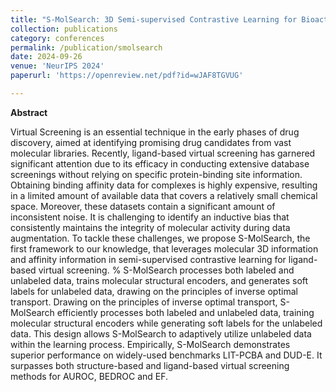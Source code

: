 ```yaml
---
title: "S-MolSearch: 3D Semi-supervised Contrastive Learning for Bioactive Molecule Search"
collection: publications
category: conferences
permalink: /publication/smolsearch
date: 2024-09-26
venue: 'NeurIPS 2024'
paperurl: 'https://openreview.net/pdf?id=wJAF8TGVUG'

---
```


**Abstract**

Virtual Screening is an essential technique in the early phases of drug discovery, aimed at identifying promising drug candidates from vast molecular libraries. Recently, ligand-based virtual screening has garnered significant attention due to its efficacy in conducting extensive database screenings without relying on specific protein-binding site information. Obtaining binding affinity data for complexes is highly expensive, resulting in a limited amount of available data that covers a relatively small chemical space. Moreover, these datasets contain a significant amount of inconsistent noise. It is challenging to identify an inductive bias that consistently maintains the integrity of molecular activity during data augmentation. To tackle these challenges, we propose S-MolSearch, the first framework to our knowledge, that leverages molecular 3D information and affinity information in semi-supervised contrastive learning for ligand-based virtual screening. % S-MolSearch processes both labeled and unlabeled data, trains molecular structural encoders, and generates soft labels for unlabeled data, drawing on the principles of inverse optimal transport. Drawing on the principles of inverse optimal transport, S-MolSearch efficiently processes both labeled and unlabeled data, training molecular structural encoders while generating soft labels for the unlabeled data. This design allows S-MolSearch to adaptively utilize unlabeled data within the learning process. Empirically, S-MolSearch demonstrates superior performance on widely-used benchmarks LIT-PCBA and DUD-E. It surpasses both structure-based and ligand-based virtual screening methods for AUROC, BEDROC and EF.
